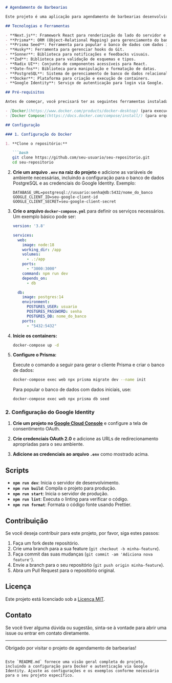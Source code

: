 
```markdown
# Agendamento de Barbearias

Este projeto é uma aplicação para agendamento de barbearias desenvolvida com Next.js. Utiliza uma série de tecnologias e ferramentas modernas para garantir uma aplicação robusta e eficiente. O projeto está configurado para ser executado em um container Docker e suporta autenticação via Google Identity.

## Tecnologias e Ferramentas

- **Next.js**: Framework React para renderização do lado do servidor e criação de aplicações React.
- **Prisma**: ORM (Object-Relational Mapping) para gerenciamento do banco de dados PostgreSQL.
- **Prisma Seed**: Ferramenta para popular o banco de dados com dados iniciais.
- **Husky**: Ferramenta para gerenciar hooks do Git.
- **Sonner**: Biblioteca para notificações e feedbacks visuais.
- **Zod**: Biblioteca para validação de esquemas e tipos.
- **Radix UI**: Conjunto de componentes acessíveis para React.
- **Date-fns**: Biblioteca para manipulação e formatação de datas.
- **PostgreSQL**: Sistema de gerenciamento de banco de dados relacional.
- **Docker**: Plataforma para criação e execução de containers.
- **Google Identity**: Serviço de autenticação para login via Google.

## Pré-requisitos

Antes de começar, você precisará ter as seguintes ferramentas instaladas:

- [Docker](https://www.docker.com/products/docker-desktop) (para execução em containers)
- [Docker Compose](https://docs.docker.com/compose/install/) (para orquestração de múltiplos containers)

## Configuração

### 1. Configuração do Docker

1. **Clone o repositório:**

   ```bash
   git clone https://github.com/seu-usuario/seu-repositorio.git
   cd seu-repositorio
   ```

2. **Crie um arquivo `.env` na raiz do projeto** e adicione as variáveis de ambiente necessárias, incluindo a configuração para o banco de dados PostgreSQL e as credenciais do Google Identity. Exemplo:

   ```env
   DATABASE_URL=postgresql://usuario:senha@db:5432/nome_do_banco
   GOOGLE_CLIENT_ID=seu-google-client-id
   GOOGLE_CLIENT_SECRET=seu-google-client-secret
   ```

3. **Crie o arquivo `docker-compose.yml`** para definir os serviços necessários. Um exemplo básico pode ser:

   ```yaml
   version: '3.8'

   services:
     web:
       image: node:18
       working_dir: /app
       volumes:
         - .:/app
       ports:
         - "3000:3000"
       command: npm run dev
       depends_on:
         - db

     db:
       image: postgres:14
       environment:
         POSTGRES_USER: usuario
         POSTGRES_PASSWORD: senha
         POSTGRES_DB: nome_do_banco
       ports:
         - "5432:5432"

   ```

4. **Inicie os containers:**

   ```bash
   docker-compose up -d
   ```

5. **Configure o Prisma:**

   Execute o comando a seguir para gerar o cliente Prisma e criar o banco de dados:

   ```bash
   docker-compose exec web npx prisma migrate dev --name init
   ```

   Para popular o banco de dados com dados iniciais, use:

   ```bash
   docker-compose exec web npx prisma db seed
   ```

### 2. Configuração do Google Identity

1. **Crie um projeto no [Google Cloud Console](https://console.cloud.google.com/)** e configure a tela de consentimento OAuth.

2. **Crie credenciais OAuth 2.0** e adicione as URLs de redirecionamento apropriadas para o seu ambiente.

3. **Adicione as credenciais ao arquivo `.env`** como mostrado acima.

## Scripts

- **`npm run dev`**: Inicia o servidor de desenvolvimento.
- **`npm run build`**: Compila o projeto para produção.
- **`npm run start`**: Inicia o servidor de produção.
- **`npm run lint`**: Executa o linting para verificar o código.
- **`npm run format`**: Formata o código fonte usando Prettier.

## Contribuição

Se você deseja contribuir para este projeto, por favor, siga estes passos:

1. Faça um fork deste repositório.
2. Crie uma branch para a sua feature (`git checkout -b minha-feature`).
3. Faça commit das suas mudanças (`git commit -am 'Adiciona nova feature'`).
4. Envie a branch para o seu repositório (`git push origin minha-feature`).
5. Abra um Pull Request para o repositório original.

## Licença

Este projeto está licenciado sob a [Licença MIT](LICENSE).

## Contato

Se você tiver alguma dúvida ou sugestão, sinta-se à vontade para abrir uma issue ou entrar em contato diretamente.

---

Obrigado por visitar o projeto de agendamento de barbearias!

```

Este `README.md` fornece uma visão geral completa do projeto, incluindo a configuração para Docker e autenticação via Google Identity. Ajuste as configurações e os exemplos conforme necessário para o seu projeto específico.